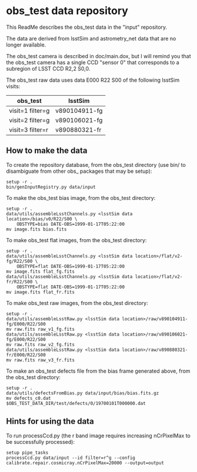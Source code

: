 # obs_test data repository

This ReadMe describes the obs_test data in the "input" repository.

The data are derived from lsstSim and astrometry_net data that are no longer available.

The obs_test camera is described in doc/main.dox, but I will remind you that the obs_test camera
has a single CCD "sensor 0" that corresponds to a subregion of LSST CCD R2,2 S0,0.

The obs_test raw data uses data E000 R22 S00 of the following lsstSim visits:

| obs_test          | lsstSim       |
|-------------------|---------------|
| visit=1 filter=g  | v890104911-fg |
| visit=2 filter=g  | v890106021-fg |
| visit=3 filter=r  | v890880321-fr |

## How to make the data

To create the repository database, from the obs_test directory
(use bin/ to disambiguate from other obs_ packages that may be setup):

    setup -r .
    bin/genInputRegistry.py data/input


To make the obs_test bias image, from the obs_test directory:

    setup -r .
    data/utils/assembleLsstChannels.py <lsstSim data location>/bias/v0/R22/S00 \
        OBSTYPE=bias DATE-OBS=1999-01-17T05:22:00
    mv image.fits bias.fits

To make obs_test flat images, from the obs_test directory:

    setup -r .
    data/utils/assembleLsstChannels.py <lsstSim data location>/flat/v2-fg/R22/S00 \
        OBSTYPE=flat DATE-OBS=1999-01-17T05:22:00
    mv image.fits flat_fg.fits
    data/utils/assembleLsstChannels.py <lsstSim data location>/flat/v2-fr/R22/S00 \
        OBSTYPE=flat DATE-OBS=1999-01-17T05:22:00
    mv image.fits flat_fr.fits

To make obs_test raw images, from the obs_test directory:

    setup -r .
    data/utils/assembleLsstRaw.py <lsstSim data location>/raw/v890104911-fg/E000/R22/S00
    mv raw.fits raw_v1_fg.fits
    data/utils/assembleLsstRaw.py <lsstSim data location>/raw/v890106021-fg/E000/R22/S00
    mv raw.fits raw_v2_fg.fits
    data/utils/assembleLsstRaw.py <lsstSim data location>/raw/v890880321-fr/E000/R22/S00
    mv raw.fits raw_v3_fr.fits

To make an obs_test defects file from the bias frame generated above, from the obs_test directory:

    setup -r .
    data/utils/defectsFromBias.py data/input/bias/bias.fits.gz
    mv defects_c0.dat $OBS_TEST_DATA_DIR/test/defects/0/19700101T000000.dat

## Hints for using the data

To run processCcd.py (the r band image requires increasing nCrPixelMax to be successfully processed):

    setup pipe_tasks
    processCcd.py data/input --id filter=r^g --config calibrate.repair.cosmicray.nCrPixelMax=20000 --output=output

